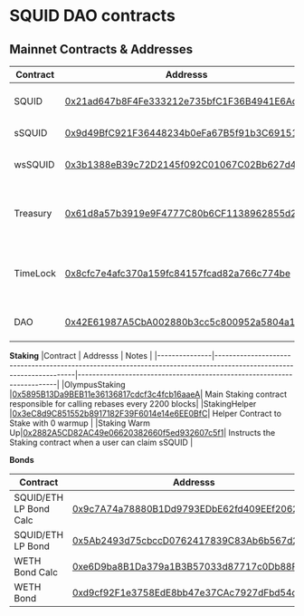 # SQUID DAO contracts

## Mainnet Contracts & Addresses

|Contract    | Addresss                                                                                                            | Notes                                  |
|------------|---------------------------------------------------------------------------------------------------------------------|----------------------------------------|
|SQUID       |[0x21ad647b8F4Fe333212e735bfC1F36B4941E6Ad2](https://etherscan.io/address/0x21ad647b8F4Fe333212e735bfC1F36B4941E6Ad2)| SQUID Token Contract                   |
|sSQUID      |[0x9d49BfC921F36448234b0eFa67B5f91b3C691515](https://etherscan.io/address/0x9d49BfC921F36448234b0eFa67B5f91b3C691515)| Staked SQUID                           |
|wsSQUID     |[0x3b1388eB39c72D2145f092C01067C02Bb627d4BE](https://etherscan.io/address/0x3b1388eB39c72D2145f092C01067C02Bb627d4BE)| Wrapped Staked SQUID                   |
|Treasury    |[0x61d8a57b3919e9F4777C80b6CF1138962855d2Ca](https://etherscan.io/address/0x61d8a57b3919e9F4777C80b6CF1138962855d2Ca)| SquidDAO Treasury holds all the assets |
|TimeLock    |[0x8cfc7e4afc370a159fc84157fcad82a766c774be](https://etherscan.io/address/0x8cfc7e4afc370a159fc84157fcad82a766c774be)| Timelock Contract (Manager of Treasury)|
|DAO         |[0x42E61987A5CbA002880b3cc5c800952a5804a1C5](https://etherscan.io/address/0x42E61987A5CbA002880b3cc5c800952a5804a1C5)| SQUID DAO Multisig                     |

**Staking**
|Contract       | Addresss                                                                                                            | Notes                                                                  |
|---------------|---------------------------------------------------------------------------------------------------------------------|------------------------------------------------------------------------|
|OlympusStaking |[0x5895B13Da9BEB11e36136817cdcf3c4fcb16aaeA](https://etherscan.io/address/0x5895B13Da9BEB11e36136817cdcf3c4fcb16aaeA)| Main Staking contract responsible for calling rebases every 2200 blocks|
|StakingHelper  |[0x3eC8d9C851552b8917182F39F6014e14e6EE0BfC](https://etherscan.io/address/0x3eC8d9C851552b8917182F39F6014e14e6EE0BfC)| Helper Contract to Stake with 0 warmup                                 |
|Staking Warm Up|[0x2882A5CD82AC49e06620382660f5ed932607c5f1](https://etherscan.io/address/0x2882A5CD82AC49e06620382660f5ed932607c5f1)| Instructs the Staking contract when a user can claim sSQUID            |


**Bonds**

|Contract              | Addresss                                                                                                            |
|----------------------|---------------------------------------------------------------------------------------------------------------------|
|SQUID/ETH LP Bond Calc|[0x9c7A74a78880B1Dd9793EDbE62fd409EEf2062D1](https://etherscan.io/address/0x9c7A74a78880B1Dd9793EDbE62fd409EEf2062D1)|
|SQUID/ETH LP Bond     |[0x5Ab2493d75cbccD0762417839C83Ab6b567d2F71](https://etherscan.io/address/0x5Ab2493d75cbccD0762417839C83Ab6b567d2F71)|
|WETH Bond Calc        |[0xe6D9ba8B1Da379a1B3B57033d87717c0Db88F0D6](https://etherscan.io/address/0xe6D9ba8B1Da379a1B3B57033d87717c0Db88F0D6)|
|WETH Bond             |[0xd9cf92F1e3758EdE8bb47e37CAc7927dFbd54c12](https://etherscan.io/address/0xd9cf92F1e3758EdE8bb47e37CAc7927dFbd54c12)|

